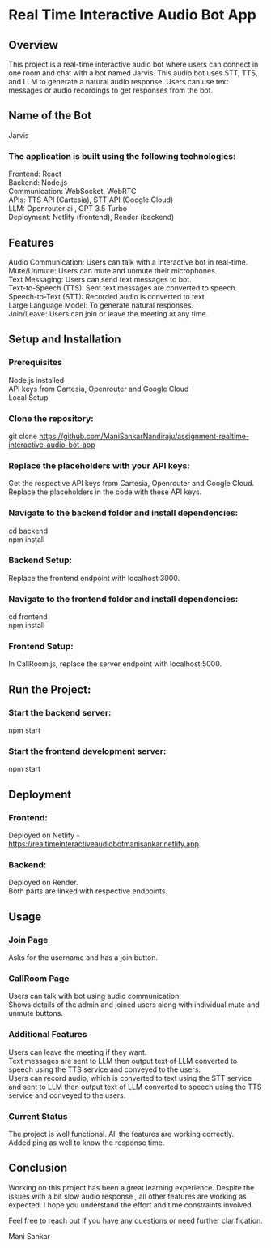 # Real Time Interactive Audio Bot App
## Overview
This project is a real-time interactive audio bot where users can connect in one room and chat with a bot named Jarvis. This audio bot uses STT, TTS, and LLM to generate a natural audio response. Users can use text messages or audio recordings to get responses from the bot.

## Name of the Bot
Jarvis

### The application is built using the following technologies:
Frontend: React \
Backend: Node.js \
Communication: WebSocket, WebRTC \
APIs: TTS API (Cartesia), STT API (Google Cloud) \
LLM: Openrouter ai , GPT 3.5 Turbo \
Deployment: Netlify (frontend), Render (backend) 

## Features
Audio Communication: Users can talk with a interactive bot in real-time. \
Mute/Unmute: Users can mute and unmute their microphones.\
Text Messaging: Users can send text messages to bot.\
Text-to-Speech (TTS): Sent text messages are converted to speech.\
Speech-to-Text (STT): Recorded audio is converted to text \
Large Language Model: To generate natural responses.\
Join/Leave: Users can join or leave the meeting at any time.

## Setup and Installation
### Prerequisites
Node.js installed \
API keys from Cartesia, Openrouter and Google Cloud\
Local Setup
### Clone the repository:
git clone https://github.com/ManiSankarNandiraju/assignment-realtime-interactive-audio-bot-app
### Replace the placeholders with your API keys:
Get the respective API keys from Cartesia, Openrouter and Google Cloud.\
Replace the placeholders in the code with these API keys.
### Navigate to the backend folder and install dependencies:
cd backend\
npm install
### Backend Setup:
Replace the frontend endpoint with localhost:3000.
### Navigate to the frontend folder and install dependencies:
cd frontend\
npm install
### Frontend Setup:
In CallRoom.js, replace the server endpoint with localhost:5000.
## Run the Project:
### Start the backend server:
npm start
### Start the frontend development server:
npm start
## Deployment

### Frontend: 
Deployed on Netlify - https://realtimeinteractiveaudiobotmanisankar.netlify.app.
### Backend: 
Deployed on Render.\
Both parts are linked with respective endpoints.

## Usage
### Join Page
Asks for the username and has a join button.
### CallRoom Page
Users can talk with bot using audio communication.\
Shows details of the admin and joined users along with individual mute and unmute buttons.
### Additional Features
Users can leave the meeting if they want.\
Text messages are sent to LLM then output text of LLM converted to speech using the TTS service and conveyed to the users.\
Users can record audio, which is converted to text using the STT service and sent to LLM then output text of LLM converted to speech using the TTS service and conveyed to the users.
### Current Status
The project is well functional. All the features are working correctly.\
Added ping as well to know the response time.

## Conclusion
Working on this project has been a great learning experience. Despite the issues with a bit slow audio response , all other features are working as expected. I hope you understand the effort and time constraints involved.

Feel free to reach out if you have any questions or need further clarification.

Mani Sankar

